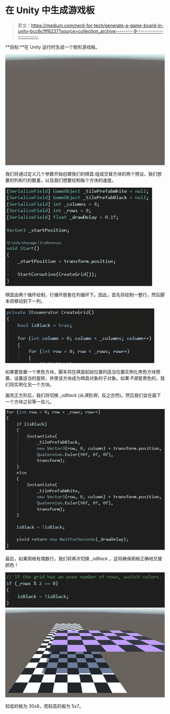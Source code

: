 # 在 Unity 中生成游戏板

> 原文：<https://medium.com/nerd-for-tech/generate-a-game-board-in-unity-bcc6c1ff6237?source=collection_archive---------9----------------------->

**目标:**在 Unity 运行时生成一个矩形游戏板。

![](img/13e487f62fe7a5645b92fb2f6d0a0042.png)

我们将通过定义几个参数开始创建我们的棋盘:组成交替方块的两个预设，我们想要的列和行的数量，以及我们想要绘制每个方块的速度。

![](img/09750d7501532ca8e4f063c877f0659c.png)

棋盘由两个循环绘制，行循环嵌套在列循环下。因此，首先将绘制一整行，然后脚本将移动到下一列。

![](img/a85cc77b3842b633aa3b331a77601243.png)

如果要放置一个黑色方块，脚本将在棋盘起始位置的适当位置实例化黑色方块预置，设置适当的旋转，并使该方块成为棋盘对象的子对象。如果*不是*是黑色的，我们将实例化另一个方块。

画完正方形后，我们将切换 *_isBlack* (从*真*到*假*，反之亦然)。然后我们会在画下一个方块之前等一会儿。

![](img/bb7222386935ea343dd219f3395e89d1.png)

最后，如果网格有偶数行，我们将再次切换 *_isBlack* 。这将确保网格正确地交替颜色！

![](img/ca0ff32a5e052a2f969b8ae6c81624dc.png)![](img/4b1dc73484f399073fb096303fc531e7.png)

较低的板为 30x8，而较高的板为 5x7。